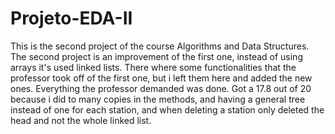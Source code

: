# Projeto-EDA-II
This is the second project of the course Algorithms and Data Structures. 
The second project is an improvement of the first one, instead of using arrays it's used linked lists.
There where some functionalities that the professor took off of the first one, but i left them here and added the new ones.
Everything the professor demanded was done.
Got a 17.8 out of 20 because i did to many copies in the methods, and having a general tree instead of one for each station, and when deleting a station only deleted
the head and not the whole linked list.
